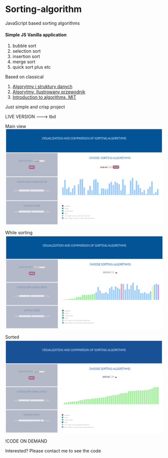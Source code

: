 # Sorting-algorithm
JavaScript based sorting algorithms

#### Simple JS Vanilla application
1. bubble sort
2. selection sort
3. insertion sort
4. merge sort 
5. quick sort
plus etc

Based on classical 
1. [Algorytmy i struktury danych](http://www.algorytm.org/) 
2. [Algorytmy, Ilustrowany przewodnik](http://www.algorytm.org/)
3. [Introduction to algorithms, MIT](https://www.youtube.com/watch?v=HtSuA80QTyo&list=PLUl4u3cNGP61Oq3tWYp6V_F-5jb5L2iHb)

Just simple and crisp project

LIVE VERSION ---> tbd

Main view
![init point](https://github.com/MTrawinska/Sorting-algorithm/blob/master/algo1.png)

While sorting 
![work in progress](https://github.com/MTrawinska/Sorting-algorithm/blob/master/algo2.png)

Sorted
![done](https://github.com/MTrawinska/Sorting-algorithm/blob/master/algo3.png)

!CODE ON DEMAND

Interested? Please contact me to see the code
